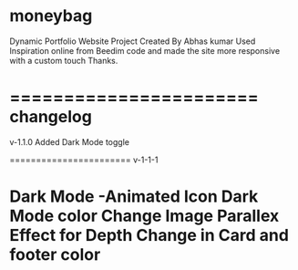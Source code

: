 # moneybag
Dynamic Portfolio Website Project
Created By Abhas kumar
Used Inspiration online from Beedim code and made the site more responsive with a custom touch
Thanks.


=======================
changelog
=======================
v-1.1.0
Added Dark Mode toggle

=======================
v-1-1-1

Dark Mode -Animated Icon
Dark Mode color Change
Image Parallex Effect for Depth
Change in Card and footer color
=======================

